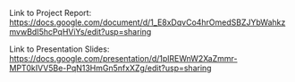 Link to Project Report: https://docs.google.com/document/d/1_E8xDqvCo4hrOmedSBZJYbWahkzmvwBdI5hcPqHViYs/edit?usp=sharing

Link to Presentation Slides: https://docs.google.com/presentation/d/1plREWnW2XaZmmr-MPT0kIVV5Be-PqN13HmGn5nfxXZg/edit?usp=sharing 
